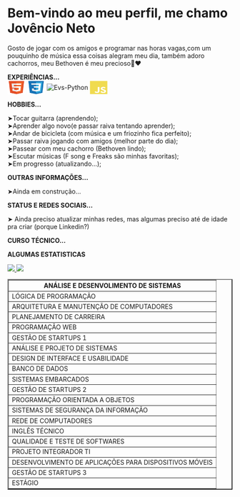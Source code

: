 # Bem-vindo ao meu perfil, me chamo Jovêncio Neto

Gosto de jogar com os amigos e programar nas horas vagas,com um pouquinho de música essa coisas alegram meu dia, também adoro cachorros, meu Bethoven é meu precioso🐶❤️

**EXPERIÊNCIAS...**<br>
<img align="center" alt="Evs-HTML" height="30" width="40" src="https://raw.githubusercontent.com/devicons/devicon/master/icons/html5/html5-original.svg">
  <img align="center" alt="Evs-CSS" height="30" width="40" src="https://raw.githubusercontent.com/devicons/devicon/master/icons/css3/css3-original.svg">
  <img align="center" alt="Evs-Python" height="35" width="35" src="https://i.imgur.com/w6HYuAI.png">
  <img align="center" alt="Evs-Js" height="30" width="40" src="https://raw.githubusercontent.com/devicons/devicon/master/icons/javascript/javascript-plain.svg">

**HOBBIES...**<br>

➤Tocar guitarra (aprendendo); <br>
➤Aprender algo novo(e passar raiva tentando aprender);<br>
➤Andar de bicicleta (com música e um friozinho fica perfeito);<br>
➤Passar raiva jogando com amigos (melhor parte do dia);<br>
➤Passear com meu cachorro (Bethoven lindo);<br>
➤Escutar músicas (F song e Freaks são minhas favoritas);<br>
➤Em progresso (atualizando...);<br>

**OUTRAS INFORMAÇÕES...**<br>

➤Ainda em construção...<br>


**STATUS E REDES SOCIAIS...**<br>

➤ Ainda preciso atualizar minhas redes, mas algumas preciso até de idade pra criar (porque Linkedin?)<br>


**CURSO TÉCNICO...**<br>

 <table border="2">
  <th>ANÁLISE E DESENVOLIMENTO DE SISTEMAS</th>

  <tr>
  <td>LÓGICA DE PROGRAMAÇÃO</td>
  </tr>
  <tr>
  <td>ARQUITETURA E MANUTENÇÃO DE COMPUTADORES</td>
  </tr>
  <tr>
  <td>PLANEJAMENTO DE CARREIRA</td>
  </tr>
  <tr>
  <td>PROGRAMAÇÃO WEB</td>
  </tr>
  <tr>
  <td>GESTÃO DE STARTUPS 1</td>
  </tr>
  <tr>
  <td>ANÁLISE E PROJETO DE SISTEMAS </td>
  </tr>
  <tr>
  <td>DESIGN DE INTERFACE E USABILIDADE</td>
  </tr>

  <tr>
  <td>BANCO DE DADOS</td>
  </tr>

  <tr>
  <td>SISTEMAS EMBARCADOS</td>
  </tr>

  <tr>
  <td>GESTÃO DE STARTUPS 2</td>
  </tr>

  <tr>
  <td>PROGRAMAÇÃO ORIENTADA A OBJETOS</td>
  </tr>

  <tr>
  <td>SISTEMAS DE SEGURANÇA DA INFORMAÇÃO</td>
  </tr>

  <tr>
  <td>REDE DE COMPUTADORES</td>
  </tr>

  <tr>
  <td>INGLÊS TÉCNICO</td>
  </tr>

  <tr>
  <td>QUALIDADE E TESTE DE SOFTWARES</td>
  </tr>

  <tr>
  <td>PROJETO INTEGRADOR TI</td>
  </tr>

  <tr>
  <td>DESENVOLVIMENTO DE APLICAÇÕES PARA DISPOSITIVOS MÓVEIS</td>
  </tr>

  <tr>
  <td>GESTÃO DE STARTUPS 3</td>
  </tr>

  <tr>
  <td>ESTÁGIO</td>
  </tr>

  **ALGUMAS ESTATISTICAS**<br>
  
 <div>
  <a href="https://github.com/JovencioNeto">
  <img height="150em" src="https://github-readme-stats.vercel.app/api?username=JovencioNeto&show_icons=true&theme=vue-dark&include_all_commits=true&count_private=true"/>
  <img height="150em" src="https://github-readme-stats.vercel.app/api/top-langs/?username=JovencioNeto&layout=compact&langs_count=7&theme=vue-dark"/>
 </div>
